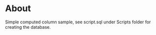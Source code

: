 ﻿# About

Simple computed column sample, see script.sql under Scripts folder for creating the database.
